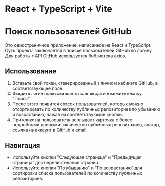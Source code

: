 # React + TypeScript + Vite

# Поиск пользователей GitHub

Это одностраничное приложение, написанное на React и TypeScript. Суть проекта заключается в поиске пользователей GitHub по логину. Для работы с API GitHub используется библиотека axios.

## Использование

1. Вставьте свой токен, сгенерированный в личном кабинете GitHub, в соответствующее поле.
2. Введите логин пользователя в поле ввода и нажмите кнопку "Поиск".
3. После этого появится список пользователей, которых можно отсортировать по количеству публичных репозиториев по убыванию и возрастанию, нажав на соответствующие кнопки.
4. При клике на пользователя всплывает карточка с более подробными данными: количество публичных репозиториев, аватар, ссылка на аккаунт в GitHub и email.

## Навигация

- Используйте кнопки "Следующая страница" и "Предыдущая страница" для перелистывания страниц.
- Используйте кнопки "По убыванию" и "По возрастанию" для сортировки списка пользователей по количеству публичных репозиториев.

